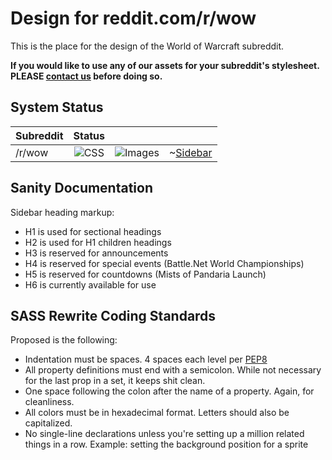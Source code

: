 # Design for reddit.com/r/wow #

This is the place for the design of the World of Warcraft subreddit.

**If you would like to use any of our assets for your subreddit's stylesheet. PLEASE [contact us](http://www.reddit.com/message/compose?to=%2Fr%2Fwow) before doing so.**

System Status
----------------------------------------


| Subreddit     | Status                                      |||
| ------------- |:-------------:|:-------------:|:-------------:|
| /r/wow        | ![CSS][wowcssstatus] | ![Images][wowimgstatus] | ~[Sidebar][wowsdbstatus] |

[wowcssstatus]: http://gohan.fluxflashor.net/status/wow-css.png
[wowimgstatus]: http://gohan.fluxflashor.net/status/wow-images.png
[wowsdbstatus]: http://gohan.fluxflashor.net/status/wow-sidebar.png


Sanity Documentation
----------------------------------------

Sidebar heading markup:

* H1 is used for sectional headings
* H2 is used for H1 children headings
* H3 is reserved for announcements
* H4 is reserved for special events (Battle.Net World Championships)
* H5 is reserved for countdowns (Mists of Pandaria Launch)
* H6 is currently available for use

SASS Rewrite Coding Standards
----------------------------------------

Proposed is the following:

* Indentation must be spaces. 4 spaces each level per [PEP8](http://www.python.org/dev/peps/pep-0008/#indentation)
* All property definitions must end with a semicolon. While not necessary for the last prop in a set, it keeps shit clean.
* One space following the colon after the name of a property. Again, for cleanliness.
* All colors must be in hexadecimal format. Letters should also be capitalized.
* No single-line declarations unless you're setting up a million related things in a row. Example: setting the background position for a sprite